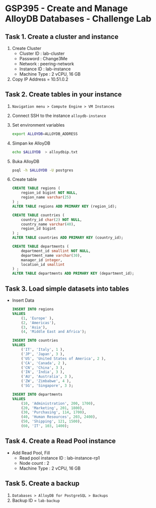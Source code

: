 # GSP395 - Create and Manage AlloyDB Databases - Challenge Lab

## Task 1. Create a cluster and instance

1. Create Cluster
   - Cluster ID : lab-cluster
   - Password : Change3Me
   - Network : peering-network
   - Instance ID : lab-instance
   - Machine Type : 2 vCPU, 16 GB
2. Copy IP Address = 10.51.0.2

## Task 2. Create tables in your instance

1. `Navigation menu > Compute Engine > VM Instances`
2. Connect SSH to the instance `alloydb-instance`
3. Set environment variables

   ```bash
   export ALLOYDB=ALLOYDB_ADDRESS
   ```

4. Simpan ke AlloyDB

   ```bash
   echo $ALLOYDB  > alloydbip.txt
   ```

5. Buka AlloyDB

   ```bash
   psql -h $ALLOYDB -U postgres
   ```

6. Create table

   ```sql
   CREATE TABLE regions (
       region_id bigint NOT NULL,
       region_name varchar(25)
   ) ;
   ALTER TABLE regions ADD PRIMARY KEY (region_id);

   CREATE TABLE countries (
       country_id char(2) NOT NULL,
       country_name varchar(40),
       region_id bigint
   ) ;
   ALTER TABLE countries ADD PRIMARY KEY (country_id);

   CREATE TABLE departments (
       department_id smallint NOT NULL,
       department_name varchar(30),
       manager_id integer,
       location_id smallint
   ) ;
   ALTER TABLE departments ADD PRIMARY KEY (department_id);
   ```

## Task 3. Load simple datasets into tables

- Insert Data

  ```sql
  INSERT INTO regions
  VALUES
      (1, 'Europe' ),
      (2, 'Americas'),
      (3, 'Asia'),
      (4, 'Middle East and Africa');

  INSERT INTO countries
  VALUES
      ('IT', 'Italy', 1 ),
      ('JP', 'Japan', 3 ),
      ('US', 'United States of America', 2 ),
      ('CA', 'Canada', 2 ),
      ('CN', 'China', 3 ),
      ('IN', 'India', 3 ),
      ('AU', 'Australia', 3 ),
      ('ZW', 'Zimbabwe', 4 ),
      ('SG', 'Singapore', 3 );

  INSERT INTO departments
  VALUES
      (10, 'Administration', 200, 1700),
      (20, 'Marketing', 201, 1800),
      (30, 'Purchasing', 114, 1700),
      (40, 'Human Resources', 203, 2400),
      (50, 'Shipping', 121, 1500),
      (60, 'IT', 103, 1400);
  ```

## Task 4. Create a Read Pool instance

- Add Read Pool, Fill
  - Read pool instance ID : lab-instance-rp1
  - Node count : 2
  - Machine Type : 2 vCPU, 16 GB

## Task 5. Create a backup

1. `Databases > AlloyDB for PostgreSQL > Backups`
2. Backup ID = `lab-backup`
